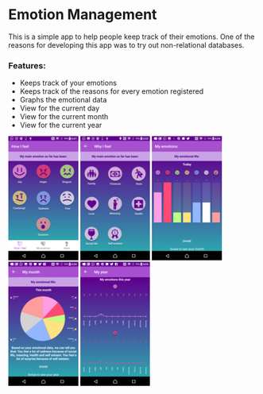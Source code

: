 <h1>Emotion Management</h1>
<p>This is a simple app to help people keep track of their emotions. One of the reasons for developing this app was to try out non-relational databases.</p>
<h3>Features:</h3>
<ul>
  <li>Keeps track of your emotions</li>
  <li>Keeps track of the reasons for every emotion registered</li>
  <li>Graphs the emotional data</li>
  <li>View for the current day</li>
  <li>View for the current month</li>
  <li>View for the current year</li>
</ul>
<div>
<img src="/screens/feelings.png" alt="Feelings" height="250">
<img src="/screens/reasons.png" alt="Reasons" height="250">
<img src="/screens/today.png" alt="Today" height="250">
<img src="/screens/month.png" alt="Month" height="250">
<img src="/screens/year.png" alt="Year" height="250">
</div>
